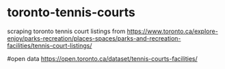 # toronto-tennis-courts
scraping toronto tennis court listings from https://www.toronto.ca/explore-enjoy/parks-recreation/places-spaces/parks-and-recreation-facilities/tennis-court-listings/

#open data
https://open.toronto.ca/dataset/tennis-courts-facilities/
